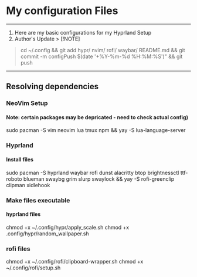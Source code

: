 # My configuration Files
---

1. Here are my basic configurations for my Hyprland Setup
2. Author's Update > [!NOTE]
>   cd ~/.config && git add hypr/ nvim/ rofi/ waybar/ README.md && git commit -m configPush $(date '+%Y-%m-%d %H:%M:%S')" && git push

---

## Resolving dependencies
        
### NeoVim Setup
####   Note: certain packages may be depricated - need to check actual config)
sudo pacman -S vim neovim lua tmux npm && yay -S lua-language-server 

### Hyprland
#### Install files
sudo pacman -S hyprland waybar rofi dunst alacritty btop brightnessctl ttf-roboto blueman swaybg grim slurp swaylock && yay -S rofi-greenclip clipman xidlehook

### Make files executable
####   hyprland files
chmod +x ~/.config/hypr/apply_scale.sh
chmod +x .config/hypr/random_wallpaper.sh

###   rofi files

chmod +x ~/.config/rofi/clipboard-wrapper.sh
chmod +x ~/.config/rofi/setup.sh

